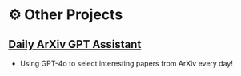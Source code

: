 # ⚙️ Other Projects 

## [**Daily ArXiv GPT Assistant**](https://jackyfl.github.io/gpt_paper_assistant/)
- Using GPT-4o to select interesting papers from ArXiv every day! 